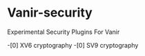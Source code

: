 # Vanir-security

Experimental Security Plugins For Vanir

-[0] XV6 cryptography 
-[0] SV9 cryptography



